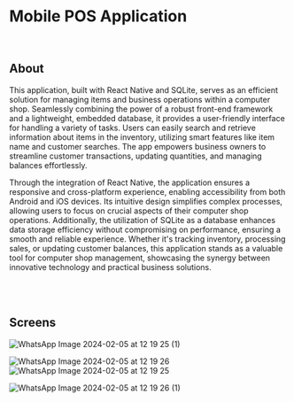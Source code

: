 <h1>Mobile POS Application</h1>
<br>

About
---------------------

This application, built with React Native and SQLite, serves as an efficient solution for managing items and business operations within a computer shop. Seamlessly combining the power of a robust front-end framework and a lightweight, embedded database, it provides a user-friendly interface for handling a variety of tasks. Users can easily search and retrieve information about items in the inventory, utilizing smart features like item name and customer searches. The app empowers business owners to streamline customer transactions, updating quantities, and managing balances effortlessly.

Through the integration of React Native, the application ensures a responsive and cross-platform experience, enabling accessibility from both Android and iOS devices. Its intuitive design simplifies complex processes, allowing users to focus on crucial aspects of their computer shop operations. Additionally, the utilization of SQLite as a database enhances data storage efficiency without compromising on performance, ensuring a smooth and reliable experience. Whether it's tracking inventory, processing sales, or updating customer balances, this application stands as a valuable tool for computer shop management, showcasing the synergy between innovative technology and practical business solutions.


<br><br>
Screens
---------------------
![WhatsApp Image 2024-02-05 at 12 19 25 (1)](https://github.com/AshanManuka/EMS/assets/88023478/bdfb44cc-0c47-4dea-b7b4-34fa743bbcf7)

![WhatsApp Image 2024-02-05 at 12 19 26](https://github.com/AshanManuka/EMS/assets/88023478/e8192b2c-c09d-4f7e-b279-64fe1f40ae6b)
![WhatsApp Image 2024-02-05 at 12 19 25](https://github.com/AshanManuka/EMS/assets/88023478/1fc6069f-9d1e-4591-b2ad-5ae606f0ba60)


![WhatsApp Image 2024-02-05 at 12 19 26 (1)](https://github.com/AshanManuka/EMS/assets/88023478/24d53da2-4cce-43e1-8e21-8c6579be8707)
